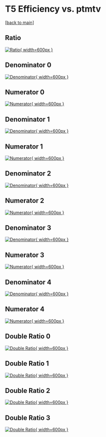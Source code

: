 # T5 Efficiency vs. ptmtv

[[back to main](./)]



## Ratio

[![Ratio](../mtv/var/T5_loweta_321_0_eff_ptmtv.png){ width=600px }](../mtv/var/T5_loweta_321_0_eff_ptmtv.pdf)

## Denominator 0

[![Denominator](../mtv/den/T5_loweta_321_0_eff_ptmtv_den0.png){ width=600px }](../mtv/den/T5_loweta_321_0_eff_ptmtv_den0.pdf)

## Numerator 0

[![Numerator](../mtv/num/T5_loweta_321_0_eff_ptmtv_num0.png){ width=600px }](../mtv/num/T5_loweta_321_0_eff_ptmtv_num0.pdf)

## Denominator 1

[![Denominator](../mtv/den/T5_loweta_321_0_eff_ptmtv_den1.png){ width=600px }](../mtv/den/T5_loweta_321_0_eff_ptmtv_den1.pdf)

## Numerator 1

[![Numerator](../mtv/num/T5_loweta_321_0_eff_ptmtv_num1.png){ width=600px }](../mtv/num/T5_loweta_321_0_eff_ptmtv_num1.pdf)

## Denominator 2

[![Denominator](../mtv/den/T5_loweta_321_0_eff_ptmtv_den2.png){ width=600px }](../mtv/den/T5_loweta_321_0_eff_ptmtv_den2.pdf)

## Numerator 2

[![Numerator](../mtv/num/T5_loweta_321_0_eff_ptmtv_num2.png){ width=600px }](../mtv/num/T5_loweta_321_0_eff_ptmtv_num2.pdf)

## Denominator 3

[![Denominator](../mtv/den/T5_loweta_321_0_eff_ptmtv_den3.png){ width=600px }](../mtv/den/T5_loweta_321_0_eff_ptmtv_den3.pdf)

## Numerator 3

[![Numerator](../mtv/num/T5_loweta_321_0_eff_ptmtv_num3.png){ width=600px }](../mtv/num/T5_loweta_321_0_eff_ptmtv_num3.pdf)

## Denominator 4

[![Denominator](../mtv/den/T5_loweta_321_0_eff_ptmtv_den4.png){ width=600px }](../mtv/den/T5_loweta_321_0_eff_ptmtv_den4.pdf)

## Numerator 4

[![Numerator](../mtv/num/T5_loweta_321_0_eff_ptmtv_num4.png){ width=600px }](../mtv/num/T5_loweta_321_0_eff_ptmtv_num4.pdf)

## Double Ratio 0

[![Double Ratio](../mtv/ratio/T5_loweta_321_0_eff_ptmtv_ratio0.png){ width=600px }](../mtv/ratio/T5_loweta_321_0_eff_ptmtv_ratio0.pdf)

## Double Ratio 1

[![Double Ratio](../mtv/ratio/T5_loweta_321_0_eff_ptmtv_ratio1.png){ width=600px }](../mtv/ratio/T5_loweta_321_0_eff_ptmtv_ratio1.pdf)

## Double Ratio 2

[![Double Ratio](../mtv/ratio/T5_loweta_321_0_eff_ptmtv_ratio2.png){ width=600px }](../mtv/ratio/T5_loweta_321_0_eff_ptmtv_ratio2.pdf)

## Double Ratio 3

[![Double Ratio](../mtv/ratio/T5_loweta_321_0_eff_ptmtv_ratio3.png){ width=600px }](../mtv/ratio/T5_loweta_321_0_eff_ptmtv_ratio3.pdf)

